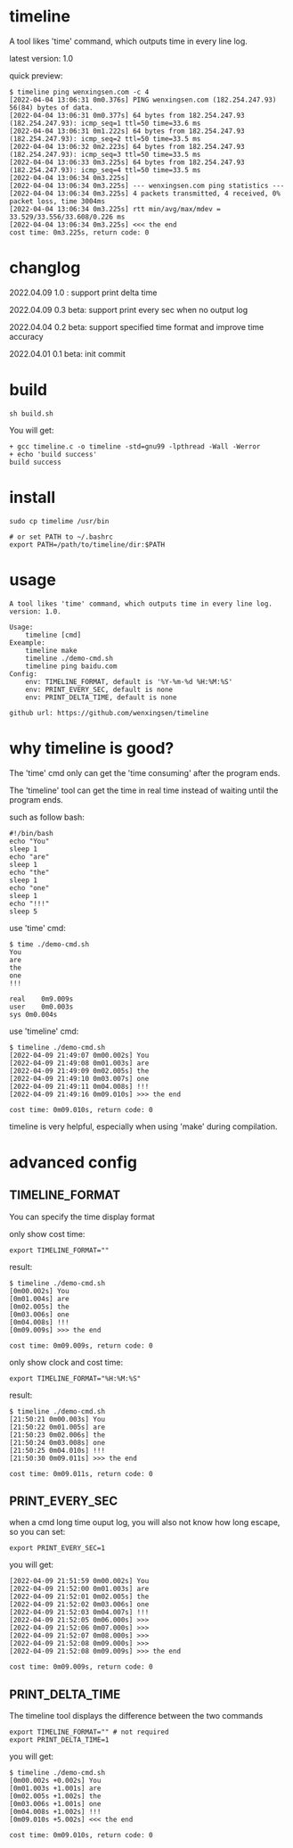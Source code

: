 # timeline
A tool likes 'time' command, which outputs time in every line log.

latest version: 1.0

quick preview:
```
$ timeline ping wenxingsen.com -c 4
[2022-04-04 13:06:31 0m0.376s] PING wenxingsen.com (182.254.247.93) 56(84) bytes of data.
[2022-04-04 13:06:31 0m0.377s] 64 bytes from 182.254.247.93 (182.254.247.93): icmp_seq=1 ttl=50 time=33.6 ms
[2022-04-04 13:06:31 0m1.222s] 64 bytes from 182.254.247.93 (182.254.247.93): icmp_seq=2 ttl=50 time=33.5 ms
[2022-04-04 13:06:32 0m2.223s] 64 bytes from 182.254.247.93 (182.254.247.93): icmp_seq=3 ttl=50 time=33.5 ms
[2022-04-04 13:06:33 0m3.225s] 64 bytes from 182.254.247.93 (182.254.247.93): icmp_seq=4 ttl=50 time=33.5 ms
[2022-04-04 13:06:34 0m3.225s] 
[2022-04-04 13:06:34 0m3.225s] --- wenxingsen.com ping statistics ---
[2022-04-04 13:06:34 0m3.225s] 4 packets transmitted, 4 received, 0% packet loss, time 3004ms
[2022-04-04 13:06:34 0m3.225s] rtt min/avg/max/mdev = 33.529/33.556/33.608/0.226 ms
[2022-04-04 13:06:34 0m3.225s] <<< the end
cost time: 0m3.225s, return code: 0
```

# changlog
2022.04.09 1.0     : support print delta time

2022.04.09 0.3 beta: support print every sec when no output log

2022.04.04 0.2 beta: support specified time format and improve time accuracy

2022.04.01 0.1 beta: init commit

# build
```
sh build.sh
```
You will get:
```
+ gcc timeline.c -o timeline -std=gnu99 -lpthread -Wall -Werror
+ echo 'build success'
build success
```

# install

```
sudo cp timelime /usr/bin 

# or set PATH to ~/.bashrc
export PATH=/path/to/timeline/dir:$PATH
```

# usage
```
A tool likes 'time' command, which outputs time in every line log.
version: 1.0.

Usage:
	timeline [cmd]
Exeample:
	timeline make
	timeline ./demo-cmd.sh
	timeline ping baidu.com
Config:
	env: TIMELINE_FORMAT, default is '%Y-%m-%d %H:%M:%S'
	env: PRINT_EVERY_SEC, default is none
	env: PRINT_DELTA_TIME, default is none

github url: https://github.com/wenxingsen/timeline
```

# why timeline is good?

The 'time' cmd only can get the 'time consuming' after the program ends.

The 'timeline' tool can get the time in real time instead of waiting until the program ends. 

such as follow bash:

```
#!/bin/bash
echo "You"
sleep 1
echo "are"
sleep 1
echo "the"
sleep 1
echo "one"
sleep 1
echo "!!!"
sleep 5
```

use 'time' cmd:

```
$ time ./demo-cmd.sh 
You
are
the
one
!!!

real	0m9.009s
user	0m0.003s
sys	0m0.004s
```

use 'timeline' cmd:

```
$ timeline ./demo-cmd.sh 
[2022-04-09 21:49:07 0m00.002s] You
[2022-04-09 21:49:08 0m01.003s] are
[2022-04-09 21:49:09 0m02.005s] the
[2022-04-09 21:49:10 0m03.007s] one
[2022-04-09 21:49:11 0m04.008s] !!!
[2022-04-09 21:49:16 0m09.010s] >>> the end

cost time: 0m09.010s, return code: 0
```

timeline is very helpful, especially when using 'make' during compilation.

# advanced config

## TIMELINE_FORMAT

You can specify the time display format

only show cost time:

```
export TIMELINE_FORMAT=""
```

result:

```
$ timeline ./demo-cmd.sh
[0m00.002s] You
[0m01.004s] are
[0m02.005s] the
[0m03.006s] one
[0m04.008s] !!!
[0m09.009s] >>> the end

cost time: 0m09.009s, return code: 0
```

only show clock and cost time:

```
export TIMELINE_FORMAT="%H:%M:%S"
```
result:

```
$ timeline ./demo-cmd.sh
[21:50:21 0m00.003s] You
[21:50:22 0m01.005s] are
[21:50:23 0m02.006s] the
[21:50:24 0m03.008s] one
[21:50:25 0m04.010s] !!!
[21:50:30 0m09.011s] >>> the end

cost time: 0m09.011s, return code: 0
```

## PRINT_EVERY_SEC

when a cmd long time ouput log, you will also not know how long escape, so you can set:

```
export PRINT_EVERY_SEC=1
```
you will get:

```
[2022-04-09 21:51:59 0m00.002s] You
[2022-04-09 21:52:00 0m01.003s] are
[2022-04-09 21:52:01 0m02.005s] the
[2022-04-09 21:52:02 0m03.006s] one
[2022-04-09 21:52:03 0m04.007s] !!!
[2022-04-09 21:52:05 0m06.000s] >>>
[2022-04-09 21:52:06 0m07.000s] >>>
[2022-04-09 21:52:07 0m08.000s] >>>
[2022-04-09 21:52:08 0m09.000s] >>>
[2022-04-09 21:52:08 0m09.009s] >>> the end

cost time: 0m09.009s, return code: 0
```

## PRINT_DELTA_TIME

The timeline tool displays the difference between the two commands

```
export TIMELINE_FORMAT="" # not required
export PRINT_DELTA_TIME=1
```

you will get:

```
$ timeline ./demo-cmd.sh
[0m00.002s +0.002s] You
[0m01.003s +1.001s] are
[0m02.005s +1.002s] the
[0m03.006s +1.001s] one
[0m04.008s +1.002s] !!!
[0m09.010s +5.002s] <<< the end

cost time: 0m09.010s, return code: 0

```
